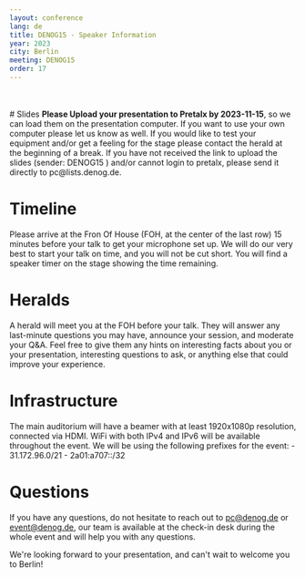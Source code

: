 ```yaml
---
layout: conference
lang: de
title: DENOG15 - Speaker Information
year: 2023
city: Berlin
meeting: DENOG15
order: 17
---
```


<br />
<br />
# Slides
<b>Please Upload your presentation to Pretalx by 2023-11-15</b>, so we can load them on the presentation computer. If you want to use your own computer please let us know as well. If you would like to test your equipment and/or get a feeling for the stage please contact the herald at the beginning of a break.
If you have not received the link to upload the slides (sender: DENOG15 <noreply@pretalx.com>) and/or cannot login to pretalx, please send it directly to pc@lists.denog.de. 

# Timeline
Please arrive at the Fron Of House (FOH, at the center of the last row) 15 minutes before your talk to get your microphone set up. We will do our very best to start your talk on time, and you will not be cut short. You will find a speaker timer on the stage showing the time remaining.

# Heralds
A herald will meet you at the FOH before your talk. They will answer any last-minute questions you may have, announce your session, and moderate your Q&A. Feel free to give them any hints on interesting facts about you or your presentation, interesting questions to ask, or anything else that could improve your experience.

# Infrastructure
The main auditorium will have a beamer with at least 1920x1080p resolution, connected via HDMI. WiFi with both IPv4 and IPv6 will be available throughout the event. We will be using the following prefixes for the event: - 31.172.96.0/21 - 2a01:a707::/32

# Questions
If you have any questions, do not hesitate to reach out to pc@denog.de or event@denog.de, our team is available at the check-in desk during the whole event and will help you with any questions.

We're looking forward to your presentation, and can't wait to welcome you to Berlin!

